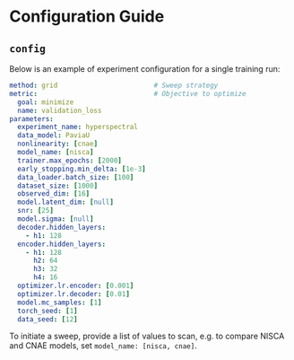 # Configuration Guide

[//]: # (Experiments are defined via JSON/YAML files under the `experiments/` directory.)

[//]: # ()
[//]: # (## Example Configuration &#40;YAML&#41;)

[//]: # ()
[//]: # (```yaml)

[//]: # (method: grid)

[//]: # (parameters:)

[//]: # (  model_name: [nisca])

[//]: # (  encoder.hidden_layers:)

[//]: # (    - h1: 128)

[//]: # (      h2: 64)

[//]: # (  decoder.hidden_layers:)

[//]: # (    - h1: 128)

[//]: # (  optimizer.lr.encoder: [0.001])

[//]: # (  optimizer.lr.decoder: [0.01])

[//]: # (  trainer.max_epochs: [2000])

[//]: # (  snr: [25])

[//]: # (```)

[//]: # ()
[//]: # (## Supported Keys)

[//]: # ()
[//]: # (- `model_name`: One of `nisca`, `vasca`, `cnae`, `snae`, `aevb`)

[//]: # (- `data_model`: Dataset identifier)

[//]: # (- `latent_dim`, `snr`, `early_stopping.min_delta`)

[//]: # ()


## `config`

Below is an example of experiment configuration for a single training run:
```yaml
method: grid                        # Sweep strategy
metric:                             # Objective to optimize
  goal: minimize
  name: validation_loss
parameters:
  experiment_name: hyperspectral
  data_model: PaviaU
  nonlinearity: [cnae]
  model_name: [nisca]
  trainer.max_epochs: [2000]
  early_stopping.min_delta: [1e-3]
  data_loader.batch_size: [100]
  dataset_size: [1000]
  observed_dim: [16]
  model.latent_dim: [null]
  snr: [25]
  model.sigma: [null]
  decoder.hidden_layers: 
    - h1: 128
  encoder.hidden_layers:
    - h1: 128
      h2: 64
      h3: 32
      h4: 16
  optimizer.lr.encoder: [0.001]
  optimizer.lr.decoder: [0.01]
  model.mc_samples: [1]
  torch_seed: [1]
  data_seed: [12]
```
To initiate a sweep, provide a list of values to scan, e.g. to compare NISCA and CNAE models, set `model_name: [nisca, cnae]`.